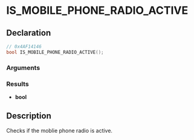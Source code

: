 # IS_MOBILE_PHONE_RADIO_ACTIVE

## Declaration
```cpp
// 0x4AF14146
bool IS_MOBILE_PHONE_RADIO_ACTIVE();
```

### Arguments

### Results
- **bool**

## Description
Checks if the moblie phone radio is active.